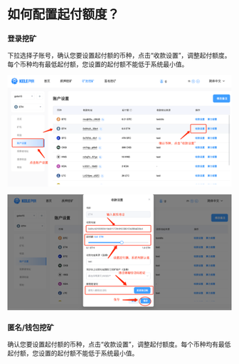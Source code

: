 # 如何配置起付额度？

### 登录挖矿

下拉选择子账号，确认您要设置起付额的币种，点击“收款设置”，调整起付额度。每个币种均有最低起付额，您设置的起付额不能低于系统最小值。

![](<../../.gitbook/assets/image(45).png>)

![](<../../.gitbook/assets/image(61).png>)

### 匿名/钱包挖矿

确认您要设置起付额的币种，点击“收款设置”，调整起付额度。每个币种均有最低起付额，您设置的起付额不能低于系统最小值。
